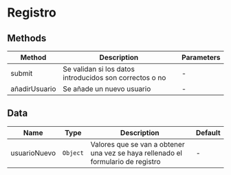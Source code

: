 # Registro

## Methods

<!-- @vuese:Registro:methods:start -->
|Method|Description|Parameters|
|---|---|---|
|submit|Se validan si los datos introducidos son correctos o no|-|
|añadirUsuario|Se añade un nuevo usuario|-|

<!-- @vuese:Registro:methods:end -->


## Data

<!-- @vuese:Registro:data:start -->
|Name|Type|Description|Default|
|---|---|---|---|
|usuarioNuevo|`Object`|Valores que se van a obtener una vez se haya rellenado el formulario de registro|-|

<!-- @vuese:Registro:data:end -->


